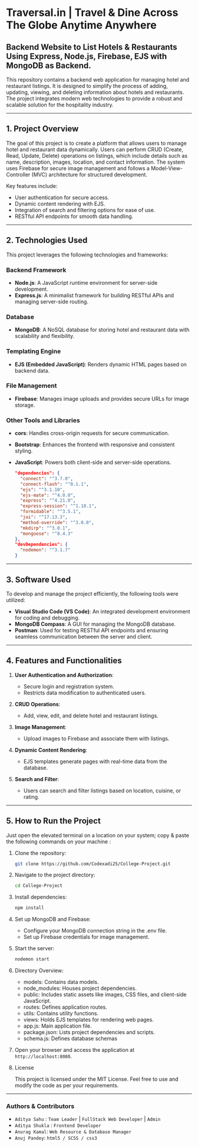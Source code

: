 # Traversal.in | Travel & Dine Across The Globe Anytime Anywhere
Backend Website to List Hotels & Restaurants Using Express, Node.js, Firebase, EJS with MongoDB as Backend.
---
This repository contains a backend web application for managing hotel and restaurant listings. It is designed to simplify the process of adding, updating, viewing, and deleting information about hotels and restaurants. The project integrates modern web technologies to provide a robust and scalable solution for the hospitality industry.

---

## 1. Project Overview

The goal of this project is to create a platform that allows users to manage hotel and restaurant data dynamically. Users can perform CRUD (Create, Read, Update, Delete) operations on listings, which include details such as name, description, images, location, and contact information. The system uses Firebase for secure image management and follows a Model-View-Controller (MVC) architecture for structured development.

Key features include:
- User authentication for secure access.
- Dynamic content rendering with EJS.
- Integration of search and filtering options for ease of use.
- RESTful API endpoints for smooth data handling.

---

## 2. Technologies Used

This project leverages the following technologies and frameworks:

### Backend Framework
- **Node.js**: A JavaScript runtime environment for server-side development.
- **Express.js**: A minimalist framework for building RESTful APIs and managing server-side routing.

### Database
- **MongoDB**: A NoSQL database for storing hotel and restaurant data with scalability and flexibility.

### Templating Engine
- **EJS (Embedded JavaScript)**: Renders dynamic HTML pages based on backend data.

### File Management
- **Firebase**: Manages image uploads and provides secure URLs for image storage.

### Other Tools and Libraries
- **cors**: Handles cross-origin requests for secure communication.
- **Bootstrap**: Enhances the frontend with responsive and consistent styling.
- **JavaScript**: Powers both client-side and server-side operations.

   ```json
   "dependencies": {
     "connect": "^3.7.0",
     "connect-flash": "^0.1.1",
     "ejs": "^3.1.10",
     "ejs-mate": "^4.0.0",
     "express": "^4.21.0",
     "express-session": "^1.18.1",
     "formidable": "^3.5.1",
     "joi": "^17.13.3",
     "method-override": "^3.0.0",
     "mkdirp": "^3.0.1",
     "mongoose": "^8.4.3"
   },
   "devDependencies": {
     "nodemon": "^3.1.7"
   }
   ```

---

## 3. Software Used

To develop and manage the project efficiently, the following tools were utilized:
- **Visual Studio Code (VS Code)**: An integrated development environment for coding and debugging.
- **MongoDB Compass**: A GUI for managing the MongoDB database.
- **Postman**: Used for testing RESTful API endpoints and ensuring seamless communication between the server and client.

---

## 4. Features and Functionalities

1. **User Authentication and Authorization**:
   - Secure login and registration system.
   - Restricts data modification to authenticated users.

2. **CRUD Operations**:
   - Add, view, edit, and delete hotel and restaurant listings.

3. **Image Management**:
   - Upload images to Firebase and associate them with listings.

4. **Dynamic Content Rendering**:
   - EJS templates generate pages with real-time data from the database.

5. **Search and Filter**:
   - Users can search and filter listings based on location, cuisine, or rating.

---

## 5. How to Run the Project

Just open the elevated terminal on a location on your system; copy & paste the following commands on your machine :

1. Clone the repository:
   ```bash
   git clone https://github.com/Codexadi25/College-Project.git
   ```
2. Navigate to the project directory:
   ```bash
   cd College-Project
   ```
3. Install dependencies:
   ```bash
   npm install
   ```
4. Set up MongoDB and Firebase:
   * Configure your MongoDB connection string in the .env file.
   * Set up Firebase credentials for image management.
5. Start the server:
   ```cmd
   nodemon start 
   ```
6. Directory Overview:
   * models: Contains data models.
   - node_modules: Houses project dependencies.
   - public: Includes static assets like images, CSS files, and client-side JavaScript.
   - routes: Defines application routes.
   - utils: Contains utility functions.
   - views: Holds EJS templates for rendering web pages.
   - app.js: Main application file.
   - package.json: Lists project dependencies and scripts.
   - schema.js: Defines database schemas
7. Open your browser and access the application at ```http://localhost:8080```.

8. License

   This project is licensed under the MIT License. Feel free to use and modify the code as per your requirements.
---
### Authors & Contributors
   - ```Aditya Sahu``` : `Team Leader` | `FullStack Web Developer` | `Admin`
   - ```Aditya Shukla``` : `Frontend Developer`
   - ```Anurag Kamal```: `Web Resource & Database Manager`
   - ```Anuj Pandey```: `html5 / SCSS / css3`
